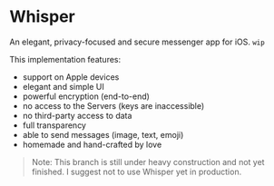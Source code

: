 # Whisper
An elegant, privacy-focused and secure messenger app for iOS. `wip`

This implementation features:

- support on Apple devices
- elegant and simple UI
- powerful encryption (end-to-end)
- no access to the Servers (keys are inaccessible)
- no third-party access to data
- full transparency
- able to send messages (image, text, emoji)
- homemade and hand-crafted by love

> Note: This branch is still under heavy construction and not yet finished. I suggest not to use Whisper yet in production.


